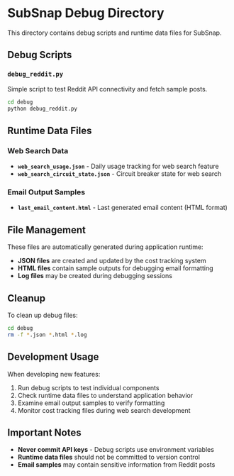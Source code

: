 # SubSnap Debug Directory

This directory contains debug scripts and runtime data files for SubSnap.

## Debug Scripts

### `debug_reddit.py`
Simple script to test Reddit API connectivity and fetch sample posts.

```bash
cd debug
python debug_reddit.py
```

## Runtime Data Files

### Web Search Data
- **`web_search_usage.json`** - Daily usage tracking for web search feature
- **`web_search_circuit_state.json`** - Circuit breaker state for web search

### Email Output Samples
- **`last_email_content.html`** - Last generated email content (HTML format)

## File Management

These files are automatically generated during application runtime:
- **JSON files** are created and updated by the cost tracking system
- **HTML files** contain sample outputs for debugging email formatting
- **Log files** may be created during debugging sessions

## Cleanup

To clean up debug files:
```bash
cd debug
rm -f *.json *.html *.log
```

## Development Usage

When developing new features:
1. Run debug scripts to test individual components
2. Check runtime data files to understand application behavior
3. Examine email output samples to verify formatting
4. Monitor cost tracking files during web search development

## Important Notes

- **Never commit API keys** - Debug scripts use environment variables
- **Runtime data files** should not be committed to version control
- **Email samples** may contain sensitive information from Reddit posts